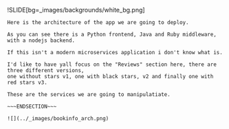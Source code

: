 <!SLIDE center full-page background-fit >
!SLIDE[bg=_images/backgrounds/white_bg.png]

~~~SECTION:notes~~~
Here is the architecture of the app we are going to deploy.

As you can see there is a Python frontend, Java and Ruby middleware, with a nodejs backend.

If this isn't a modern microservices application i don't know what is.

I'd like to have yall focus on the "Reviews" section here, there are three different versions,
one without stars v1, one with black stars, v2 and finally one with red stars v3.

These are the services we are going to manipulatiate.

~~~ENDSECTION~~~

![](../_images/bookinfo_arch.png)
